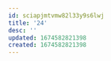 ```yaml
---
id: sciapjmtvmw82l33y9s6lwj
title: '24'
desc: ''
updated: 1674582821398
created: 1674582821398
---
```

